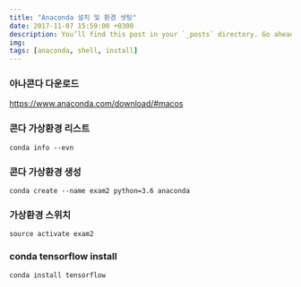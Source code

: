```yaml
---
title: "Anaconda 설치 및 환경 셋팅"
date: 2017-11-07 15:59:00 +0300
description: You’ll find this post in your `_posts` directory. Go ahead and edit it and re-build the site to see your changes. # Add post description (optional)
img:  
tags: [anaconda, shell, install]
---
```

### 아나콘다 다운로드 
https://www.anaconda.com/download/#macos

### 콘다 가상환경 리스트
```shell
conda info --evn
```

### 콘다 가상환경 생성
`conda create --name exam2 python=3.6 anaconda`

### 가상환경 스위치
`source activate exam2`

### conda tensorflow install
`conda install tensorflow`